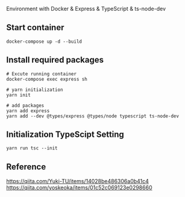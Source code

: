 Environment with Docker & Express & TypeScript & ts-node-dev

## Start container
```
docker-compose up -d --build
```

## Install required packages
```
# Excute running container
docker-compose exec express sh

# yarn initialization
yarn init

# add packages
yarn add express
yarn add --dev @types/express @types/node typescript ts-node-dev
```

## Initialization TypeScipt Setting
```
yarn run tsc --init
```

## Reference
https://qiita.com/Yuki-TU/items/14028be486306a0b41c4
https://qiita.com/yoskeoka/items/01c52c069123e0298660